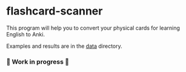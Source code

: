# flashcard-scanner

This program will help you to convert your physical cards for learning English to Anki.

Examples and results are in the [data](./data) directory.

### :construction: Work in progress :construction:
